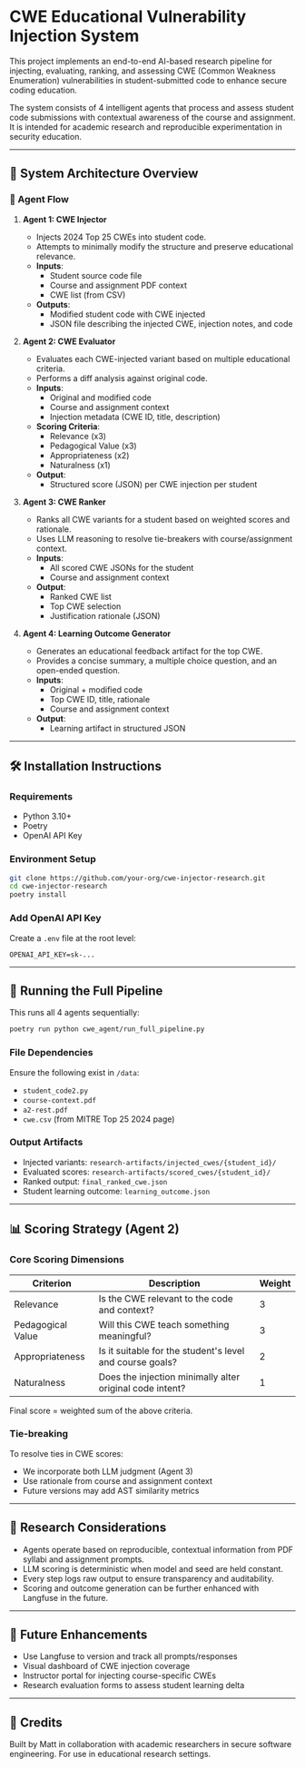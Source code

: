 # CWE Educational Vulnerability Injection System

This project implements an end-to-end AI-based research pipeline for injecting, evaluating, ranking, and assessing CWE (Common Weakness Enumeration) vulnerabilities in student-submitted code to enhance secure coding education.

The system consists of 4 intelligent agents that process and assess student code submissions with contextual awareness of the course and assignment. It is intended for academic research and reproducible experimentation in security education.

---

## 📐 System Architecture Overview

### 🔁 Agent Flow

1. **Agent 1: CWE Injector**
   - Injects 2024 Top 25 CWEs into student code.
   - Attempts to minimally modify the structure and preserve educational relevance.
   - **Inputs**:
     - Student source code file
     - Course and assignment PDF context
     - CWE list (from CSV)
   - **Outputs**:
     - Modified student code with CWE injected
     - JSON file describing the injected CWE, injection notes, and code

2. **Agent 2: CWE Evaluator**
   - Evaluates each CWE-injected variant based on multiple educational criteria.
   - Performs a diff analysis against original code.
   - **Inputs**:
     - Original and modified code
     - Course and assignment context
     - Injection metadata (CWE ID, title, description)
   - **Scoring Criteria**:
     - Relevance (x3)
     - Pedagogical Value (x3)
     - Appropriateness (x2)
     - Naturalness (x1)
   - **Output**:
     - Structured score (JSON) per CWE injection per student

3. **Agent 3: CWE Ranker**
   - Ranks all CWE variants for a student based on weighted scores and rationale.
   - Uses LLM reasoning to resolve tie-breakers with course/assignment context.
   - **Inputs**:
     - All scored CWE JSONs for the student
     - Course and assignment context
   - **Output**:
     - Ranked CWE list
     - Top CWE selection
     - Justification rationale (JSON)

4. **Agent 4: Learning Outcome Generator**
   - Generates an educational feedback artifact for the top CWE.
   - Provides a concise summary, a multiple choice question, and an open-ended question.
   - **Inputs**:
     - Original + modified code
     - Top CWE ID, title, rationale
     - Course and assignment context
   - **Output**:
     - Learning artifact in structured JSON

---

## 🛠️ Installation Instructions

### Requirements
- Python 3.10+
- Poetry
- OpenAI API Key

### Environment Setup
```bash
git clone https://github.com/your-org/cwe-injector-research.git
cd cwe-injector-research
poetry install
```

### Add OpenAI API Key
Create a `.env` file at the root level:
```
OPENAI_API_KEY=sk-...
```

---

## 🚀 Running the Full Pipeline

This runs all 4 agents sequentially:
```bash
poetry run python cwe_agent/run_full_pipeline.py
```

### File Dependencies
Ensure the following exist in `/data`:
- `student_code2.py`
- `course-context.pdf`
- `a2-rest.pdf`
- `cwe.csv` (from MITRE Top 25 2024 page)

### Output Artifacts
- Injected variants: `research-artifacts/injected_cwes/{student_id}/`
- Evaluated scores: `research-artifacts/scored_cwes/{student_id}/`
- Ranked output: `final_ranked_cwe.json`
- Student learning outcome: `learning_outcome.json`

---

## 📊 Scoring Strategy (Agent 2)

### Core Scoring Dimensions
| Criterion         | Description                                                   | Weight |
|------------------|---------------------------------------------------------------|--------|
| Relevance        | Is the CWE relevant to the code and context?                 | 3      |
| Pedagogical Value| Will this CWE teach something meaningful?                    | 3      |
| Appropriateness  | Is it suitable for the student's level and course goals?     | 2      |
| Naturalness      | Does the injection minimally alter original code intent?     | 1      |

Final score = weighted sum of the above criteria.

### Tie-breaking
To resolve ties in CWE scores:
- We incorporate both LLM judgment (Agent 3)
- Use rationale from course and assignment context
- Future versions may add AST similarity metrics

---

## 📘 Research Considerations

- Agents operate based on reproducible, contextual information from PDF syllabi and assignment prompts.
- LLM scoring is deterministic when model and seed are held constant.
- Every step logs raw output to ensure transparency and auditability.
- Scoring and outcome generation can be further enhanced with Langfuse in the future.

---

## 🧩 Future Enhancements
- Use Langfuse to version and track all prompts/responses
- Visual dashboard of CWE injection coverage
- Instructor portal for injecting course-specific CWEs
- Research evaluation forms to assess student learning delta

---

## 🤝 Credits
Built by Matt in collaboration with academic researchers in secure software engineering. For use in educational research settings.
